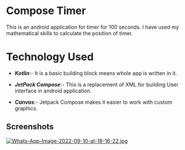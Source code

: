 
# Compose Timer

This is an android application for timer for 100 seconds. I have used my mathematical skills to calculate the position of timer.






# Technology Used

* ***Kotlin***:- It is a basic building block means whole app is written in it.

* ***JetPack Compose***:- This is a replacement of XML for building User interface in android application.

* ***Canvas***:- Jetpack Compose makes it easier to work with custom graphics.




## Screenshots

[![Whats-App-Image-2022-09-10-at-18-16-22.jpg](https://i.postimg.cc/PJbRhVdN/Whats-App-Image-2022-09-10-at-18-16-22.jpg)](https://postimg.cc/q6RLxLhd)
